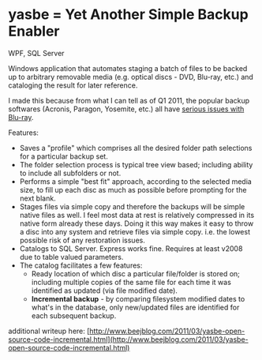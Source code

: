 # yasbe = Yet Another Simple Backup Enabler

WPF, SQL Server

Windows application that automates staging a batch of files to be backed up to arbitrary removable media (e.g. optical discs - DVD, Blu-ray, etc.) and cataloging the result for later reference.

I made this because from what I can tell as of Q1 2011, the popular backup softwares (Acronis, Paragon, Yosemite, etc.) all have [serious issues with Blu-ray](http://forum.acronis.com/forum/14860).

Features:
  * Saves a "profile" which comprises all the desired folder path selections for a particular backup set.
  * The folder selection process is typical tree view based; including ability to include all subfolders or not.
  * Performs a simple "best fit" approach, according to the selected media size, to fill up each disc as much as possible before prompting for the next blank.
  * Stages files via simple copy and therefore the backups will be simple native files as well. I feel most data at rest is relatively compressed in its native form already these days. Doing it this way makes it easy to throw a disc into any system and retrieve files via simple copy. i.e. the lowest possible risk of any restoration issues.
  * Catalogs to SQL Server. Express works fine. Requires at least v2008 due to table valued parameters.
  * The catalog facilitates a few features:
    * Ready location of which disc a particular file/folder is stored on; including multiple copies of the same file for each time it was identified as updated (via file modified date).
    * **Incremental backup** - by comparing filesystem modified dates to what's in the database, only new/updated files are identified for each subsequent backup.

additional writeup here: [http://www.beejblog.com/2011/03/yasbe-open-source-code-incremental.html](http://www.beejblog.com/2011/03/yasbe-open-source-code-incremental.html)
